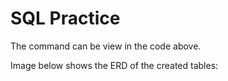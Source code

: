 # SQL Practice

The command can be view in the code above.

Image below shows the ERD of the created tables:

